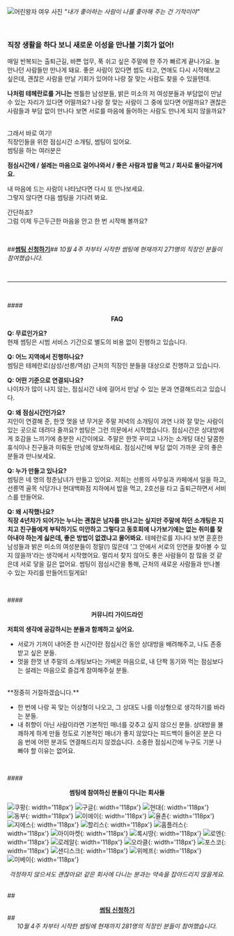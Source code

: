 ![어린왕자 여우 사진](/images/little-prince.jpg)
*"내가 좋아하는 사람이 나를 좋아해 주는 건 기적이야"*

<br>

### **직장 생활을 하다 보니 새로운 이성을 만나볼 기회가 없어!**

매일 반복되는 출퇴근길, 바쁜 업무, 푹 쉬고 싶은 주말에 한 주가 빠르게 끝나가요. 늘 만나던 사람들만 만나게 돼요.
좋은 사람이 있다면 썸도 타고, 연애도 다시 시작해보고 싶은데, 괜찮은 사람을 만날 기회가 있어야 나랑 잘 맞는 사람도 찾을 수 있을텐데.

**나처럼 테헤란로를 거니는** 젠틀한 남성분들, 밝은 미소의 저 여성분들과 부담없이 만날 수 있는 자리가 있다면 어떨까요?
나랑 잘 맞는 사람이 그 중에 있다면 어떨까요? 괜찮은 사람들과 부담 없이 만나다 보면 서로를 마음에 들어하는 사람도 만나게 되지 않을까요?

<br>
그래서 바로 여기!
<br>
직장인들을 위한 점심시간 소개팅, 썸팅이 있어요.

<br>
썸팅을 하는 여러분은 

**점심시간에 / 설레는 마음으로 걸어나와서 / 좋은 사람과 밥을 먹고 / 회사로 돌아갈거에요.**

내 마음에 드는 사람이 나타났다면 다시 또 만나보세요.
<br>
그렇지 않다면 다음 썸팅을 기다려 봐요.

간단하죠? 
<br>
그럼 이제 두근두근한 마음을 안고 한 번 시작해 볼까요?

<br>

##**<a href="http://goo.gl/forms/7WmIWAK97X" onclick="trackOutboundLink('http://goo.gl/forms/7WmIWAK97X'); return false;" target="_blank">썸팅 신청하기</a>**##
*10월 4주 차부터 시작한 썸팅에 현재까지 271명의 직장인 분들이 참여했습니다.*

<br>

-------

<br>

####**<center>FAQ</center>**

**Q: 무료인가요?**
<br>
현재 썸팅은 시범 서비스 기간으로 별도의 비용 없이 진행하고 있습니다. 

**Q: 어느 지역에서 진행하나요?**
<br>
썸팅은 테헤란로(삼성/선릉/역삼) 근처의 직장인 분들을 대상으로 진행하고 있습니다.

**Q: 어떤 기준으로 연결되나요?**
<br>
나이차가 많이 나지 않는, 점심시간 내에 걸어서 만날 수 있는 분과 연결해드리고 있습니다.

**Q: 왜 점심시간인가요?**
<br>
지인이 연결해 준, 한껏 멋을 낸 무거운 주말 저녁의 소개팅이 과연 나와 잘 맞는 사람이 있는 곳으로 데려다 줄까요? 썸팅은 그런 의문에서 시작했습니다. 점심시간은 상대방에게 호감을 느끼기에 충분한 시간이에요. 주말은 한껏 꾸미고 나가는 소개팅 대신 달콤한 휴식이나 친구들과 미뤄둔 만남에 양보하세요. 점심시간에 부담 없이 가까운 곳의 좋은 분들과 만나보세요.

**Q: 누가 만들고 있나요?**
<br>
썸팅은 네 명의 청춘남녀가 만들고 있어요. 저희는 선릉의 사무실과 카페에서 일을 하고, 선릉역 골목 식당가나 현대백화점 지하에서 밥을 먹고, 2호선을 타고 출퇴근하면서 서비스를 만들어요.

**Q: 왜 시작했나요?**
<br>
**직장 4년차가 되어가는 누나는 괜찮은 남자를 만나고는 싶지만 주말에 하던 소개팅은 지치고 친구들에게 부탁하기도 미안하고 그렇다고 동호회에 나가보기에는 없는 취미를 찾아내야 하는게 싫은데, 좋은 방법이 없겠냐고 물어봐요.**
테헤란로를 지나다 보면 훈훈한 남성들과 밝은 미소의 여성분들이 정말(!) 많은데 '그 안에서 서로의 인연을 찾아볼 수 있지 않을까'라는 생각에서 시작했어요. 멀리서 찾지 않아도 좋은 사람들이 참 많을 것 같은데 서로 닿을 길은 없어요.
썸팅이 점심시간을 통해, 근처의 새로운 사람들과 만나볼 수 있는 자리를 만들어드릴게요!

<br>

####**<center>커뮤니티 가이드라인</center>**

**저희의 생각에 공감하시는 분들과 함께하고 싶어요.**

* 서로가 기꺼이 내어준 한 시간이란 점심시간 동안 상대방을 배려해주고, 나도 존중 받고 싶은 분들.
* 멋을 한껏 낸 주말의 소개팅보다는 가벼운 마음으로, 내 단짝 동기와 먹는 점심보다는 설레는 마음으로 즐겁게 참여해주실 분들.

<br>
**정중히 거절하겠습니다.**

* 한 번에 나랑 꼭 맞는 이상형이 나오고, 그 상대도 나를 이상형으로 생각하기를 바라는 분들. 
* 내 취향이 아닌 사람이라면 기본적인 매너를 갖추고 싶지 않으신 분들.
상대방을 불쾌하게 하게 만들 정도로 기본적인 매너가 좋지 않았다는 피드백이 들어온 분은 다음 번에 어떤 분과도 연결해드리지 않겠습니다. 소중한 점심시간에 누구도 기분 나빠야 할 이유는 없어요.

<br>


####**<center>썸팅에 참여하신 분들이 다니는 회사들</center>**

![쿠팡](/images/companies/coupang.png){: width='118px'}
![구글](/images/companies/google.png){: width='118px'}
![현대](/images/companies/hyundai.png){: width='118px'}
![동부](/images/companies/dongbu.png){: width='118px'}
![이에이](/images/companies/ea.png){: width='118px'}
![율촌](/images/companies/yulchon.png){: width='118px'}
![지에스](/images/companies/gsretail.png){: width='118px'}
![할리스](/images/companies/hollys.png){: width='118px'}
![홈플러스](/images/companies/homeplus.png){: width='118px'}
![아이마켓](/images/companies/imarketkorea.png){: width='118px'}
![록시땅](/images/companies/loccitane.png){: width='118px'}
![로엔](/images/companies/loen.png){: width='118px'}
![로레알](/images/companies/loreal.png){: width='118px'}
![오라클](/images/companies/oracle.png){: width='118px'}
![포스코](/images/companies/posco.png){: width='118px'}
![샌디스크](/images/companies/sandisk.png){: width='118px'}
![위메프](/images/companies/wemakeprice.png){: width='118px'}
![이베이](/images/companies/ebay.png){: width='118px'}

*<center>걱정하지 않으셔도 괜찮아요! 같은 회사에 다니는 분과는 약속을 잡아드리지 않을게요.</center>*
<br>

##**<center><a href="http://goo.gl/forms/7WmIWAK97X" onclick="trackOutboundLink('http://goo.gl/forms/7WmIWAK97X'); return false;" target="_blank">썸팅 신청하기</a></center>**##
*<center>10월 4주 차부터 시작한 썸팅에 현재까지 281명의 직장인 분들이 참여했습니다.</center>*
